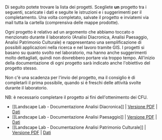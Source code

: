 Di seguito potete trovare la lista dei progetti. Scegliete **un** progetto tra i seguenti, scaricate i dati e seguite le istruzioni e i suggerimenti per il completamento. Una volta completato, salvate il progetto e inviatemi via mail tutta la cartella (comprensiva delle mappe prodotte).

Ogni progetto è relativo ad un argomento che abbiamo toccato o menzionato durante il laboratorio (Analisi Diacronica, Analisi Paesaggio, Analisi Patrimonio Culturale) e rappresentano una semplificazione di possibili applicazioni nella ricerca e nel lavoro tramite GIS. I progetti si basano su quanto svolto nel laboratorio, ma hanno anche suggerimenti molto dettagliati, quindi non dovrebbero portare via troppo tempo. All'inizio della documentazione di ogni progetto sarà indicato anche l'obiettivo del progetto stesso.

Non c'è una scadenza per l'invio del progetto, ma il consiglio è di completarli il prima possibile, quando si è freschi delle attività svolte durante il laboratorio.

NB: è necessario completare il progetto ai fini dell'ottenimento dei CFU. 

- [[Landscape Lab - Documentazione Analisi Diacronica]] | [Versione PDF]() | [Dati](https://kdrive.infomaniak.com/app/share/408009/fb6a4e99-d30d-4e76-ad1d-78b6d4c56c52)
- [[Landscape Lab - Documentazione Analisi Paesaggio]] | [Versione PDF]() | [Dati](https://kdrive.infomaniak.com/app/share/408009/cd817c2b-178f-4c15-a736-ea9046b3f7b3)
- [[Landscape Lab - Documentazione Analisi Patrimonio Culturale]] | [Versione PDF]() | [Dati](https://kdrive.infomaniak.com/app/share/408009/49395dcf-a149-44fc-9f12-1d0ebff11846)
